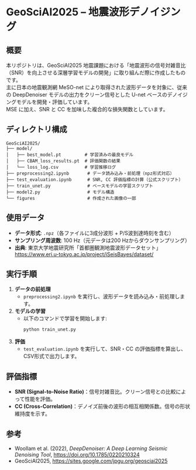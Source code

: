 # GeoSciAI2025 – 地震波形デノイジング

## 概要

本リポジトリは、GeoSciAI2025 地震課題における「地震波形の信号対雑音比（SNR）を向上させる深層学習モデルの開発」に取り組んだ際に作成したものです。  
主に日本の地震観測網 MeSO-net により取得された波形データを対象に、従来の DeepDenoiser モデルの出力をクリーン信号とした U-net ベースのデノイジングモデルを開発・評価しています。  
MSE に加え、SNR と CC を加味した複合的な損失関数としています。

## ディレクトリ構成

```
GeoSciAI2025/
├── model/
│   ├── best_model.pt         # 学習済みの最良モデル
│   ├── CBAM_loss_results.pt  # 評価関数の結果
│   └── loss_log.csv          # 学習推移ログ
├── preprocessing2.ipynb       # データ読み込み・前処理（npz形式対応）
├── test_evaluation.ipynb      # SNR, CC 評価指標の計算（公式スクリプト）
├── train_unet.py              # ベースモデルの学習スクリプト
├── model2.py                  # モデル構造
└── figures                    # 作成された画像の一部
```

## 使用データ

- **データ形式**: `.npz`（各ファイルに3成分波形 + P/S波到達時刻を含む）
- **サンプリング周波数**: 100 Hz（元データは200 Hzからダウンサンプリング）
- **出典**: 東京大学地震研究所「首都圏観測地震波形データセット」  
  https://www.eri.u-tokyo.ac.jp/project/iSeisBayes/dataset/

## 実行手順

1. **データの前処理**
    - `preprocessing2.ipynb` を実行し、波形データを読み込み・前処理します。
2. **モデルの学習**
    - 以下のコマンドで学習を開始します:
      ```bash
      python train_unet.py
      ```
3. **評価**
    - `test_evaluation.ipynb` を実行して、SNR・CC の評価指標を算出し、CSV形式で出力します。

## 評価指標

- **SNR (Signal-to-Noise Ratio)**：信号対雑音比。クリーン信号との比較によって性能を評価。
- **CC (Cross-Correlation)**：デノイズ前後の波形の相互相関係数。信号の形状維持度を示す。

## 参考

- Woollam et al. (2022), *DeepDenoiser: A Deep Learning Seismic Denoising Tool*, https://doi.org/10.1785/0220210324
- GeoSciAI2025, https://sites.google.com/jpgu.org/geosciai2025
